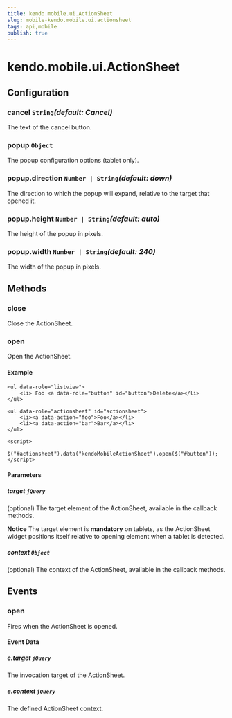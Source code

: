 ```yaml
---
title: kendo.mobile.ui.ActionSheet
slug: mobile-kendo.mobile.ui.actionsheet
tags: api,mobile
publish: true
---
```


# kendo.mobile.ui.ActionSheet

## Configuration

### cancel `String`*(default: Cancel)*

 The text of the cancel button.

### popup `Object`

The popup configuration options (tablet only).

### popup.direction `Number | String`*(default: down)*

 The direction to which the popup will expand, relative to the target that opened it.

### popup.height `Number | String`*(default: auto)*

 The height of the popup in pixels.

### popup.width `Number | String`*(default: 240)*

 The width of the popup in pixels.

## Methods

### close

Close the ActionSheet.

### open

Open the ActionSheet.

#### Example

    <ul data-role="listview">
        <li> Foo <a data-role="button" id="button">Delete</a></li>
    </ul>

    <ul data-role="actionsheet" id="actionsheet">
        <li><a data-action="foo">Foo</a></li>
        <li><a data-action="bar">Bar</a></li>
    </ul>

    <script>
        $("#actionsheet").data("kendoMobileActionSheet").open($("#button"));
    </script>

#### Parameters

##### target `jQuery`

(optional) The target element of the ActionSheet, available in the callback methods.

**Notice** The target element is **mandatory** on tablets, as the ActionSheet widget positions itself relative to opening element when a tablet is detected.

##### context `Object`

(optional) The context of the ActionSheet, available in the callback methods.


## Events

### open

Fires when the ActionSheet is opened.

#### Event Data

##### e.target `jQuery`

The invocation target of the ActionSheet.

##### e.context `jQuery`

The defined ActionSheet context.
